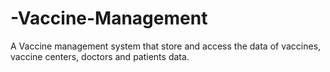 # -Vaccine-Management
A Vaccine management system that store and access the data of vaccines, vaccine centers, doctors and patients data.
